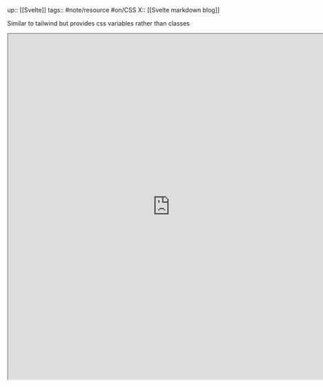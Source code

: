 up:: [[Svelte]]
tags:: #note/resource #on/CSS 
X:: [[Svelte markdown blog]]

Similar to tailwind but provides css variables rather than classes
<iframe width=750 height=800 src="https://open-props.style/"></iframe>
